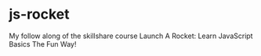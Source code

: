# js-rocket
My follow along of the skillshare course Launch A Rocket: Learn JavaScript Basics The Fun Way!
